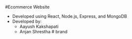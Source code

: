 #Ecommerce Website

- Developed using React, Node.js, Express, and MongoDB
- Developed by:
  - Aayush Kakshapati
  - Anjan Shrestha
#   b r a n d  
 